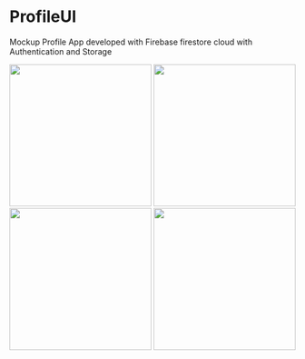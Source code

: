 # ProfileUI
Mockup Profile App developed with Firebase firestore cloud with Authentication and Storage
<p align="center">
  <img src="https://user-images.githubusercontent.com/15950481/34645258-ea647188-f348-11e7-887a-8b75042d55a5.png" width="250"/>
  <img src="https://user-images.githubusercontent.com/15950481/34645256-ea206c18-f348-11e7-8493-da05a34bd779.png" width="250"/>
   <img src="https://user-images.githubusercontent.com/15950481/34645255-e9fce87e-f348-11e7-99c2-82ab120a76c3.png" width="250"/>
  <img src="https://user-images.githubusercontent.com/15950481/34645257-ea423c26-f348-11e7-9f70-ac721169f998.png" width="250"/>
 
</p>
